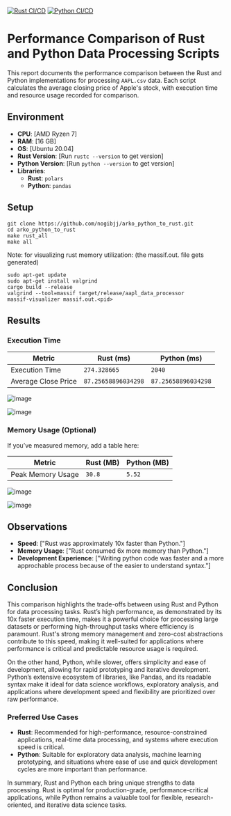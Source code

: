 [![Rust CI/CD](https://github.com/nogibjj/arko_python_to_rust/actions/workflows/CICD-rust.yml/badge.svg)](https://github.com/nogibjj/arko_python_to_rust/actions/workflows/CICD-rust.yml)
[![Python CI/CD](https://github.com/nogibjj/arko_python_to_rust/actions/workflows/CICD-python.yml/badge.svg)](https://github.com/nogibjj/arko_python_to_rust/actions/workflows/CICD-python.yml)
# Performance Comparison of Rust and Python Data Processing Scripts

This report documents the performance comparison between the Rust and Python implementations for processing `AAPL.csv` data. Each script calculates the average closing price of Apple's stock, with execution time and resource usage recorded for comparison.

## Environment

- **CPU**: [AMD Ryzen 7]
- **RAM**: [16 GB]
- **OS**: [Ubuntu 20.04]
- **Rust Version**: [Run `rustc --version` to get version]
- **Python Version**: [Run `python --version` to get version]
- **Libraries**:
  - **Rust**: `polars`
  - **Python**: `pandas`

## Setup


```
git clone https://github.com/nogibjj/arko_python_to_rust.git
cd arko_python_to_rust
make rust_all
make all
```
Note:
for visualizing rust memory utilization: (the massif.out.<pid> file gets generated)
```
sudo apt-get update
sudo apt-get install valgrind
cargo build --release
valgrind --tool=massif target/release/aapl_data_processor
massif-visualizer massif.out.<pid>
```
## Results

### Execution Time

| Metric               | Rust (ms)         | Python (ms)       |
|----------------------|-------------------|-------------------|
| Execution Time       |`274.328665`       |`2040`             |
| Average Close Price  |`87.25658896034298`|`87.25658896034298`|

![image](https://github.com/user-attachments/assets/50077fff-8182-4f27-8561-81ccfee74d7e)

![image](https://github.com/user-attachments/assets/198756b7-9af0-4f03-9f85-c91207a7a7f6)


### Memory Usage (Optional)

If you’ve measured memory, add a table here:

| Metric               | Rust (MB)         | Python (MB)       |
|----------------------|-------------------|-------------------|
| Peak Memory Usage    | `30.8`            | `5.52`            |

![image](https://github.com/user-attachments/assets/d83e64f5-c082-49f6-8dce-e05485dd3913)

![image](https://github.com/user-attachments/assets/198756b7-9af0-4f03-9f85-c91207a7a7f6)

## Observations

- **Speed**: ["Rust was approximately 10x faster than Python."]
- **Memory Usage**: ["Rust consumed 6x more memory than Python."]
- **Development Experience**: ["Writing python code was faster and a more approchable process because of the easier to understand syntax."]


## Conclusion

This comparison highlights the trade-offs between using Rust and Python for data processing tasks. Rust’s high performance, as demonstrated by its 10x faster execution time, makes it a powerful choice for processing large datasets or performing high-throughput tasks where efficiency is paramount. Rust's strong memory management and zero-cost abstractions contribute to this speed, making it well-suited for applications where performance is critical and predictable resource usage is required.

On the other hand, Python, while slower, offers simplicity and ease of development, allowing for rapid prototyping and iterative development. Python’s extensive ecosystem of libraries, like Pandas, and its readable syntax make it ideal for data science workflows, exploratory analysis, and applications where development speed and flexibility are prioritized over raw performance.

### Preferred Use Cases
- **Rust**: Recommended for high-performance, resource-constrained applications, real-time data processing, and systems where execution speed is critical.
- **Python**: Suitable for exploratory data analysis, machine learning prototyping, and situations where ease of use and quick development cycles are more important than performance.

In summary, Rust and Python each bring unique strengths to data processing. Rust is optimal for production-grade, performance-critical applications, while Python remains a valuable tool for flexible, research-oriented, and iterative data science tasks.
